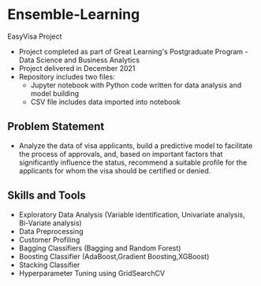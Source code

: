 # Ensemble-Learning
EasyVisa Project
- Project completed as part of Great Learning's Postgraduate Program - Data Science and Business Analytics
- Project delivered in December 2021
- Repository includes two files:
  - Jupyter notebook with Python code written for data analysis and model building
  - CSV file includes data imported into notebook
## Problem Statement
- Analyze the data of visa applicants, build a predictive model to facilitate the process of approvals, and, based on important factors that significantly influence the status, recommend a suitable profile for the applicants for whom the visa should be certified or denied.
## Skills and Tools
- Exploratory Data Analysis (Variable identification, Univariate analysis, Bi-Variate analysis)
- Data Preprocessing
- Customer Profiling
- Bagging Classifiers (Bagging and Random Forest)
- Boosting Classifier (AdaBoost,Gradient Boosting,XGBoost)
- Stacking Classifier
- Hyperparameter Tuning using GridSearchCV
